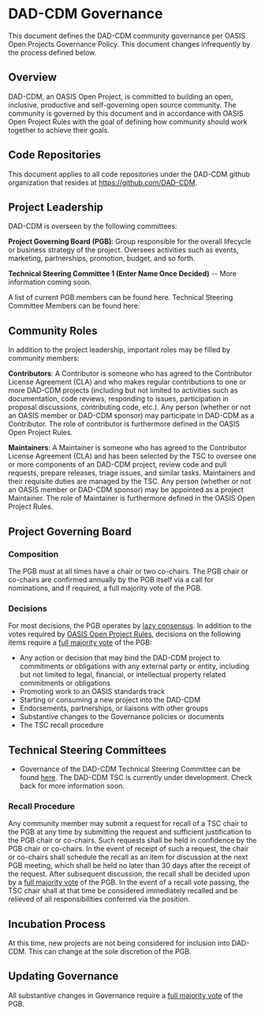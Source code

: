 # DAD-CDM Governance
This document defines the DAD-CDM community governance per OASIS Open Projects Governance Policy. This document changes infrequently by the process defined below.

## Overview
DAD-CDM, an OASIS Open Project, is committed to building an open, inclusive, productive and self-governing open source community. The community is governed by this document and in accordance with OASIS Open Project Rules with the goal of defining how community should work together to achieve their goals.

## Code Repositories
This document applies to all code repositories under the DAD-CDM github organization that resides at https://github.com/DAD-CDM.

## Project Leadership
DAD-CDM is overseen by the following committees:

**Project Governing Board (PGB)**: Group responsible for the overall lifecycle or business strategy of the project. Oversees activities such as events, marketing, partnerships, promotion, budget, and so forth.

**Technical Steering Committee 1 (Enter Name Once Decided)** -- More information coming soon.

A list of current PGB members can be found here. Technical Steering Committee Members can be found here:

## Community Roles
In addition to the project leadership, important roles may be filled by community members:

**Contributors**: A Contributor is someone who has agreed to the Contributor License Agreement (CLA) and who makes regular contributions to one or more DAD-CDM projects (including but not limited to activities such as documentation, code reviews, responding to issues, participation in proposal discussions, contributing code, etc.). Any person (whether or not an OASIS member or DAD-CDM sponsor) may participate in DAD-CDM as a Contributor. The role of contributor is furthermore defined in the OASIS Open Project Rules.

**Maintainers**: A Maintainer is someone who has agreed to the Contributor License Agreement (CLA) and has been selected by the TSC to oversee one or more components of an DAD-CDM project, review code and pull requests, prepare releases, triage issues, and similar tasks. Maintainers and their requisite duties are managed by the TSC. Any person (whether or not an OASIS member or DAD-CDM sponsor) may be appointed as a project Maintainer. The role of Maintainer is furthermore defined in the OASIS Open Project Rules.

## Project Governing Board

### Composition

The PGB must at all times have a chair or two co-chairs. The PGB chair or co-chairs are confirmed annually by the PGB itself via a call for nominations, and if required, a full majority vote of the PGB.

### Decisions

For most decisions, the PGB operates by [lazy consensus](https://community.apache.org/committers/lazyConsensus.html). In addition to the votes required by [OASIS Open Project Rules](https://www.oasis-open.org/policies-guidelines/open-projects-process), decisions on the following items require a [full majority vote](https://www.oasis-open.org/policies-guidelines/oasis-defined-terms-2018-05-22#dFullMajority) of the PGB:

* Any action or decision that may bind the DAD-CDM project to commitments or obligations with any external party or entity, including but not limited to legal, financial, or intellectual property related commitments or obligations
* Promoting work to an OASIS standards track
* Starting or consuming a new project into the DAD-CDM
* Endorsements, partnerships, or liaisons with other groups
* Substantive changes to the Governance policies or documents
* The TSC recall procedure

## Technical Steering Committees

* Governance of the DAD-CDM Technical Steering Committee can be found [here](https://github.com/DAD-CDM/dad-cdm-admin/blob/main/TSC-CHARTER.md). The DAD-CDM TSC is currently under development. Check back for more information soon.

### Recall Procedure

Any community member may submit a request for recall of a TSC chair to the PGB at any time by submitting the request and sufficient justification to the PGB chair or co-chairs. Such requests shall be held in confidence by the PGB chair or co-chairs. In the event of receipt of such a request, the chair or co-chairs shall schedule the recall as an item for discussion at the next PGB meeting, which shall be held no later than 30 days after the receipt of the request. After subsequent discussion, the recall shall be decided upon by a [full majority vote](https://www.oasis-open.org/policies-guidelines/oasis-defined-terms-2018-05-22#dFullMajority) of the PGB. In the event of a recall vote passing, the TSC chair shall at that time be considered immediately recalled and be relieved of all responsibilities conferred via the position.

## Incubation Process
 At this time, new projects are not being considered for inclusion into DAD-CDM. This can change at the sole discretion of the PGB.

## Updating Governance

All substantive changes in Governance require a [full majority vote](https://www.oasis-open.org/policies-guidelines/oasis-defined-terms-2018-05-22#dFullMajority) of the PGB.

